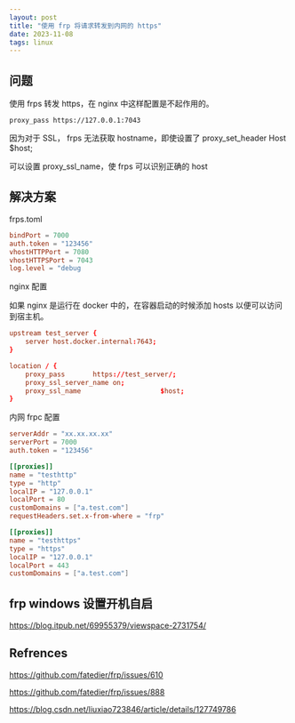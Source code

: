 ```yaml
---
layout: post
title: "使用 frp 将请求转发到内网的 https"
date: 2023-11-08
tags: linux
---
```


## 问题

使用 frps 转发 https，在 nginx 中这样配置是不起作用的。

```
proxy_pass https://127.0.0.1:7043
```

因为对于 SSL， frps 无法获取 hostname，即使设置了 proxy_set_header Host $host;

可以设置 proxy_ssl_name，使 frps 可以识别正确的 host

## 解决方案

frps.toml

```toml
bindPort = 7000
auth.token = "123456"
vhostHTTPPort = 7080
vhostHTTPSPort = 7043
log.level = "debug
```

nginx 配置

如果 nginx 是运行在 docker 中的，在容器启动的时候添加 hosts 以便可以访问到宿主机。

```conf
upstream test_server {
    server host.docker.internal:7643;
}

location / {
    proxy_pass       https://test_server/;
    proxy_ssl_server_name on;
    proxy_ssl_name                    $host;
}
```

内网 frpc 配置

```toml
serverAddr = "xx.xx.xx.xx"
serverPort = 7000
auth.token = "123456"

[[proxies]]
name = "testhttp"
type = "http"
localIP = "127.0.0.1"
localPort = 80
customDomains = ["a.test.com"]
requestHeaders.set.x-from-where = "frp"

[[proxies]]
name = "testhttps"
type = "https"
localIP = "127.0.0.1"
localPort = 443
customDomains = ["a.test.com"]
```

## frp windows 设置开机自启

<https://blog.itpub.net/69955379/viewspace-2731754/>

## Refrences

https://github.com/fatedier/frp/issues/610

https://github.com/fatedier/frp/issues/888

https://blog.csdn.net/liuxiao723846/article/details/127749786